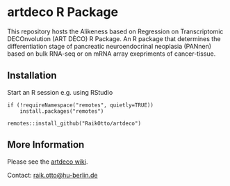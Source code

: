 # artdeco R Package

This repository hosts the Alikeness based on Regression on Transcriptomic DECOnvolution (ART DÈCO) R Package.
An R package that determines the differentiation stage of pancreatic neuroendocrinal 
neoplasia (PANnen) based on bulk RNA-seq or on mRNA array exepriments of cancer-tissue.

## Installation
Start an R session e.g. using RStudio

```{r}
if (!requireNamespace("remotes", quietly=TRUE))
    install.packages("remotes")

remotes::install_github("RaikOtto/artdeco")
```

## More Information
Please see the [artdeco wiki](https://github.com/RaikOtto/artdeco/wiki).    

Contact: [raik.otto@hu-berlin.de](mailto:raik.otto@hu-berlin.de)
